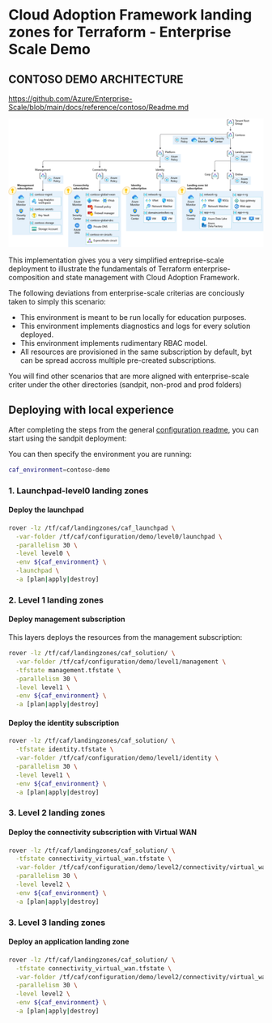 # Cloud Adoption Framework landing zones for Terraform - Enterprise Scale Demo

## CONTOSO DEMO ARCHITECTURE

https://github.com/Azure/Enterprise-Scale/blob/main/docs/reference/contoso/Readme.md

![contoso](./pictures/ns-vwan.png)

This implementation gives you a very simplified entreprise-scale deployment to illustrate the fundamentals of Terraform enterprise-composition and state management with Cloud Adoption Framework.

The following deviations from enterprise-scale criterias are conciously taken to simply this scenario:
- This environment is meant to be run locally for education purposes.
- This environment implements diagnostics and logs for every solution deployed.
- This environment implements rudimentary RBAC model.
- All resources are provisioned in the same subscription by default, byt can be spread accross multiple pre-created subscriptions.

You will find other scenarios that are more aligned with enterprise-scale criter under the other directories (sandpit, non-prod and prod folders)

<!--
Critical design area deviation table
| Critical Design Area  | Demo | Sandpit | Prod |
| -- | -- | -- | -- |  -->


## Deploying with local experience

After completing the steps from the general [configuration readme](../README.md), you can start using the sandpit deployment:

You can then specify the environment you are running:

```bash
caf_environment=contoso-demo
```

### 1. Launchpad-level0 landing zones

#### Deploy the launchpad

```bash
rover -lz /tf/caf/landingzones/caf_launchpad \
  -var-folder /tf/caf/configuration/demo/level0/launchpad \
  -parallelism 30 \
  -level level0 \
  -env ${caf_environment} \
  -launchpad \
  -a [plan|apply|destroy]
```

### 2. Level 1 landing zones

#### Deploy management subscription

This layers deploys the resources from the management subscription:

```bash
rover -lz /tf/caf/landingzones/caf_solution/ \
  -var-folder /tf/caf/configuration/demo/level1/management \
  -tfstate management.tfstate \
  -parallelism 30 \
  -level level1 \
  -env ${caf_environment} \
  -a [plan|apply|destroy]
```

<!-- If you want to deploy this into a diferrent subscription, you can run:
```bash
rover -lz /tf/caf/landingzones/caf_solution/ \
  -TF_VAR_tfstate_subscription_id=
  -target_subscription=<target_subscription>
  -var-folder /tf/caf/configuration/demo/level1/management \
  -tfstate management.tfstate \
  -parallelism 30 \
  -level level1 \
  -env ${caf_environment} \
  -a [plan|apply|destroy]
``` -->

<!-- #### [Optional] Deploy Enterprise-Scale components

This command is optional, run it only if you have tenant-level access to your subscription, otherwise you can skip. Keeping in mind you wont have management groups and policies related to enterprise-scale.

```bash
rover -lz /tf/caf/landingzones/caf_solution/add-ons/caf_eslz/ \
  -var-folder /tf/caf/configuration/demo/level1/eslz \
  -tfstate caf_eslz.tfstate \
  -parallelism 30 \
  -level level1 \
  -env ${caf_environment} \
  -a [plan|apply|destroy]
``` -->

#### Deploy the identity subscription

```bash
rover -lz /tf/caf/landingzones/caf_solution/ \
  -tfstate identity.tfstate \
  -var-folder /tf/caf/configuration/demo/level1/identity \
  -parallelism 30 \
  -level level1 \
  -env ${caf_environment} \
  -a [plan|apply|destroy]
```


### 3. Level 2 landing zones

#### Deploy the connectivity subscription with Virtual WAN

```bash
rover -lz /tf/caf/landingzones/caf_solution/ \
  -tfstate connectivity_virtual_wan.tfstate \
  -var-folder /tf/caf/configuration/demo/level2/connectivity/virtual_wan \
  -parallelism 30 \
  -level level2 \
  -env ${caf_environment} \
  -a [plan|apply|destroy]
```

### 3. Level 3 landing zones

#### Deploy an application landing zone

```bash
rover -lz /tf/caf/landingzones/caf_solution/ \
  -tfstate connectivity_virtual_wan.tfstate \
  -var-folder /tf/caf/configuration/demo/level2/connectivity/virtual_wan \
  -parallelism 30 \
  -level level2 \
  -env ${caf_environment} \
  -a [plan|apply|destroy]
```
